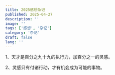 ```yaml
---
title: 2025感想杂记
published: 2025-04-27
description: ''
image: ''
tags: ['感想', '杂记']
category: '杂记'
draft: false 
lang: ''
---
```


1、天才是百分之九十九的执行力，加百分之一的灵感。

2、灵感只有付诸行动，才有机会成为可能的事物。
